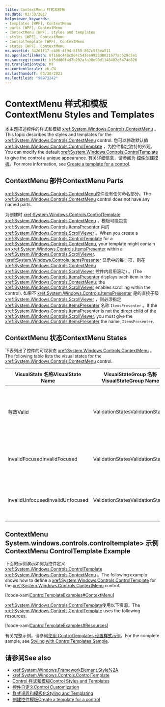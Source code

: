 ```yaml
---
title: ContextMenu 样式和模板
ms.date: 03/30/2017
helpviewer_keywords:
- templates [WPF], ContextMenu
- parts [WPF], ContextMenu
- ContextMenu [WPF], styles and templates
- styles [WPF], ContextMenu
- ControlTemplate [WPF], ContextMenu
- states [WPF], ContextMenu
ms.assetid: 342d1f17-c406-4f94-8f55-867c5f3ea511
ms.openlocfilehash: 0f168c440c804c543ee9923d0021677ac529d5e1
ms.sourcegitcommit: bf5dd80f4d7b202afa90e90d1148402c5474d826
ms.translationtype: MT
ms.contentlocale: zh-CN
ms.lasthandoff: 03/30/2021
ms.locfileid: "96973242"
---
```

# <a name="contextmenu-styles-and-templates"></a><span data-ttu-id="d368f-102">ContextMenu 样式和模板</span><span class="sxs-lookup"><span data-stu-id="d368f-102">ContextMenu Styles and Templates</span></span>
<span data-ttu-id="d368f-103">本主题描述控件的样式和模板 <xref:System.Windows.Controls.ContextMenu> 。</span><span class="sxs-lookup"><span data-stu-id="d368f-103">This topic describes the styles and templates for the <xref:System.Windows.Controls.ContextMenu> control.</span></span> <span data-ttu-id="d368f-104">您可以修改默认值 <xref:System.Windows.Controls.ControlTemplate> ，为控件指定独特的外观。</span><span class="sxs-lookup"><span data-stu-id="d368f-104">You can modify the default <xref:System.Windows.Controls.ControlTemplate> to give the control a unique appearance.</span></span> <span data-ttu-id="d368f-105">有关详细信息，请参阅为 [控件创建模板](/dotnet/desktop-wpf/themes/how-to-create-apply-template)。</span><span class="sxs-lookup"><span data-stu-id="d368f-105">For more information, see [Create a template for a control](/dotnet/desktop-wpf/themes/how-to-create-apply-template).</span></span>  
  
## <a name="contextmenu-parts"></a><span data-ttu-id="d368f-106">ContextMenu 部件</span><span class="sxs-lookup"><span data-stu-id="d368f-106">ContextMenu Parts</span></span>  
 <span data-ttu-id="d368f-107"><xref:System.Windows.Controls.ContextMenu>控件没有任何命名部分。</span><span class="sxs-lookup"><span data-stu-id="d368f-107">The <xref:System.Windows.Controls.ContextMenu> control does not have any named parts.</span></span>  
  
 <span data-ttu-id="d368f-108">为创建时 <xref:System.Windows.Controls.ControlTemplate> <xref:System.Windows.Controls.ContextMenu> ，模板可能包含 <xref:System.Windows.Controls.ItemsPresenter> 内的 <xref:System.Windows.Controls.ScrollViewer> 。</span><span class="sxs-lookup"><span data-stu-id="d368f-108">When you create a <xref:System.Windows.Controls.ControlTemplate> for a <xref:System.Windows.Controls.ContextMenu>, your template might contain an <xref:System.Windows.Controls.ItemsPresenter> within a <xref:System.Windows.Controls.ScrollViewer>.</span></span> <span data-ttu-id="d368f-109"> (<xref:System.Windows.Controls.ItemsPresenter> 显示中的每一项，则在 <xref:System.Windows.Controls.ContextMenu> <xref:System.Windows.Controls.ScrollViewer> 控件内启用滚动) 。</span><span class="sxs-lookup"><span data-stu-id="d368f-109">(The <xref:System.Windows.Controls.ItemsPresenter> displays each item in the <xref:System.Windows.Controls.ContextMenu>; the <xref:System.Windows.Controls.ScrollViewer> enables scrolling within the control).</span></span>  <span data-ttu-id="d368f-110">如果不 <xref:System.Windows.Controls.ItemsPresenter> 是的直接子级 <xref:System.Windows.Controls.ScrollViewer> ，则必须指定 <xref:System.Windows.Controls.ItemsPresenter> 名称 `ItemsPresenter` 。</span><span class="sxs-lookup"><span data-stu-id="d368f-110">If the <xref:System.Windows.Controls.ItemsPresenter> is not the direct child of the <xref:System.Windows.Controls.ScrollViewer>, you must give the <xref:System.Windows.Controls.ItemsPresenter> the name, `ItemsPresenter`.</span></span>  
  
## <a name="contextmenu-states"></a><span data-ttu-id="d368f-111">ContextMenu 状态</span><span class="sxs-lookup"><span data-stu-id="d368f-111">ContextMenu States</span></span>  
 <span data-ttu-id="d368f-112">下表列出了控件的可视状态 <xref:System.Windows.Controls.ContextMenu> 。</span><span class="sxs-lookup"><span data-stu-id="d368f-112">The following table lists the visual states for the <xref:System.Windows.Controls.ContextMenu> control.</span></span>  
  
|<span data-ttu-id="d368f-113">VisualState 名称</span><span class="sxs-lookup"><span data-stu-id="d368f-113">VisualState Name</span></span>|<span data-ttu-id="d368f-114">VisualStateGroup 名称</span><span class="sxs-lookup"><span data-stu-id="d368f-114">VisualStateGroup Name</span></span>|<span data-ttu-id="d368f-115">描述</span><span class="sxs-lookup"><span data-stu-id="d368f-115">Description</span></span>|  
|-|-|-|  
|<span data-ttu-id="d368f-116">有效</span><span class="sxs-lookup"><span data-stu-id="d368f-116">Valid</span></span>|<span data-ttu-id="d368f-117">ValidationStates</span><span class="sxs-lookup"><span data-stu-id="d368f-117">ValidationStates</span></span>|<span data-ttu-id="d368f-118">控件使用 <xref:System.Windows.Controls.Validation> 类， <xref:System.Windows.Controls.Validation.HasError%2A?displayProperty=nameWithType> 附加属性为 `false` 。</span><span class="sxs-lookup"><span data-stu-id="d368f-118">The control uses the <xref:System.Windows.Controls.Validation> class and the <xref:System.Windows.Controls.Validation.HasError%2A?displayProperty=nameWithType> attached property is `false`.</span></span>|  
|<span data-ttu-id="d368f-119">InvalidFocused</span><span class="sxs-lookup"><span data-stu-id="d368f-119">InvalidFocused</span></span>|<span data-ttu-id="d368f-120">ValidationStates</span><span class="sxs-lookup"><span data-stu-id="d368f-120">ValidationStates</span></span>|<span data-ttu-id="d368f-121"><xref:System.Windows.Controls.Validation.HasError%2A?displayProperty=nameWithType>附加属性是 `true` 控件具有焦点。</span><span class="sxs-lookup"><span data-stu-id="d368f-121">The <xref:System.Windows.Controls.Validation.HasError%2A?displayProperty=nameWithType> attached property is `true` has the control has focus.</span></span>|  
|<span data-ttu-id="d368f-122">InvalidUnfocused</span><span class="sxs-lookup"><span data-stu-id="d368f-122">InvalidUnfocused</span></span>|<span data-ttu-id="d368f-123">ValidationStates</span><span class="sxs-lookup"><span data-stu-id="d368f-123">ValidationStates</span></span>|<span data-ttu-id="d368f-124"><xref:System.Windows.Controls.Validation.HasError%2A?displayProperty=nameWithType>附加属性是 `true` 控件没有焦点。</span><span class="sxs-lookup"><span data-stu-id="d368f-124">The <xref:System.Windows.Controls.Validation.HasError%2A?displayProperty=nameWithType> attached property is `true` has the control does not have focus.</span></span>|  
  
## <a name="contextmenu-controltemplate-example"></a><span data-ttu-id="d368f-125">ContextMenu System.windows.controls.controltemplate> 示例</span><span class="sxs-lookup"><span data-stu-id="d368f-125">ContextMenu ControlTemplate Example</span></span>  
 <span data-ttu-id="d368f-126">下面的示例演示如何为控件定义 <xref:System.Windows.Controls.ControlTemplate> <xref:System.Windows.Controls.ContextMenu> 。</span><span class="sxs-lookup"><span data-stu-id="d368f-126">The following example shows how to define a <xref:System.Windows.Controls.ControlTemplate> for the <xref:System.Windows.Controls.ContextMenu> control.</span></span>  
  
 [!code-xaml[ControlTemplateExamples#ContextMenu](~/samples/snippets/csharp/VS_Snippets_Wpf/ControlTemplateExamples/CS/resources/menu.xaml#contextmenu)]  
  
 <span data-ttu-id="d368f-127"><xref:System.Windows.Controls.ControlTemplate>使用以下资源。</span><span class="sxs-lookup"><span data-stu-id="d368f-127">The <xref:System.Windows.Controls.ControlTemplate> uses the following resources.</span></span>  
  
 [!code-xaml[ControlTemplateExamples#Resources](~/samples/snippets/csharp/VS_Snippets_Wpf/ControlTemplateExamples/CS/resources/shared.xaml#resources)]  
  
 <span data-ttu-id="d368f-128">有关完整示例，请参阅[使用 ControlTemplates 设置样式示例](https://github.com/Microsoft/WPF-Samples/tree/master/Styles%20&%20Templates/IntroToStylingAndTemplating)。</span><span class="sxs-lookup"><span data-stu-id="d368f-128">For the complete sample, see [Styling with ControlTemplates Sample](https://github.com/Microsoft/WPF-Samples/tree/master/Styles%20&%20Templates/IntroToStylingAndTemplating).</span></span>  
  
## <a name="see-also"></a><span data-ttu-id="d368f-129">请参阅</span><span class="sxs-lookup"><span data-stu-id="d368f-129">See also</span></span>

- <xref:System.Windows.FrameworkElement.Style%2A>
- <xref:System.Windows.Controls.ControlTemplate>
- [<span data-ttu-id="d368f-130">Control 样式和模板</span><span class="sxs-lookup"><span data-stu-id="d368f-130">Control Styles and Templates</span></span>](control-styles-and-templates.md)
- [<span data-ttu-id="d368f-131">控件自定义</span><span class="sxs-lookup"><span data-stu-id="d368f-131">Control Customization</span></span>](control-customization.md)
- [<span data-ttu-id="d368f-132">样式设置和模板化</span><span class="sxs-lookup"><span data-stu-id="d368f-132">Styling and Templating</span></span>](/dotnet/desktop-wpf/fundamentals/styles-templates-overview)
- [<span data-ttu-id="d368f-133">创建控件模板</span><span class="sxs-lookup"><span data-stu-id="d368f-133">Create a template for a control</span></span>](/dotnet/desktop-wpf/themes/how-to-create-apply-template)
